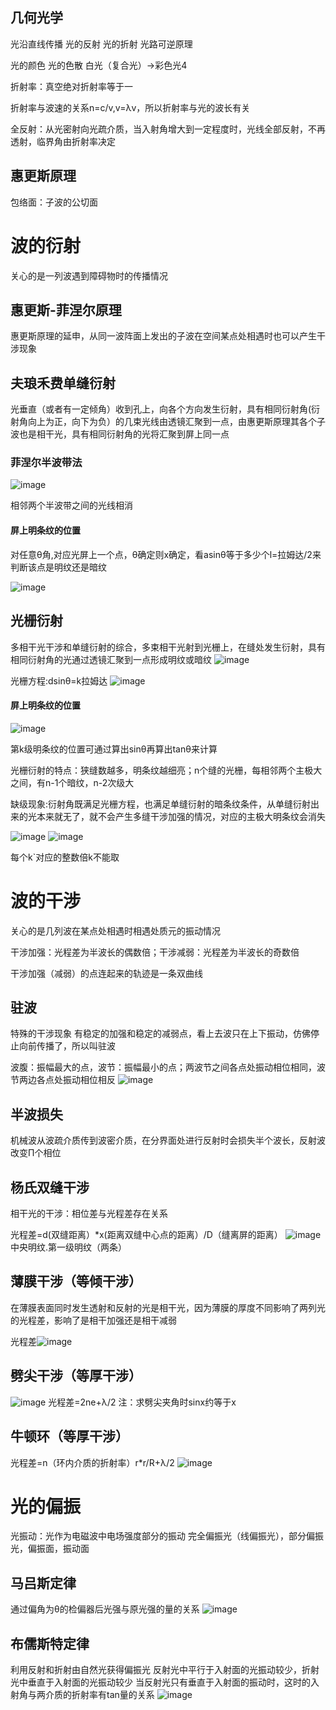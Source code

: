 ## 几何光学
光沿直线传播
光的反射
光的折射
光路可逆原理

光的颜色
光的色散 白光（复合光）->彩色光4

折射率：真空绝对折射率等于一

折射率与波速的关系n=c/v,v=λv，所以折射率与光的波长有关

全反射：从光密射向光疏介质，当入射角增大到一定程度时，光线全部反射，不再透射，临界角由折射率决定

## 惠更斯原理
包络面：子波的公切面
# 波的衍射
关心的是一列波遇到障碍物时的传播情况  
## 惠更斯-菲涅尔原理
惠更斯原理的延申，从同一波阵面上发出的子波在空间某点处相遇时也可以产生干涉现象
## 夫琅禾费单缝衍射
光垂直（或者有一定倾角）收到孔上，向各个方向发生衍射，具有相同衍射角(衍射角向上为正，向下为负）的几束光线由透镜汇聚到一点，由惠更斯原理其各个子波也是相干光，具有相同衍射角的光将汇聚到屏上同一点
### 菲涅尔半波带法
![image](5B8423310A634401BB6F3F28CEC5D1CC)

相邻两个半波带之间的光线相消 

#### 屏上明条纹的位置
对任意θ角,对应光屏上一个点，θ确定则x确定，看asinθ等于多少个l=拉姆达/2来判断该点是明纹还是暗纹

![image](D5E198E58DB74FDAB7CCC12801574208)
## 光栅衍射
多相干光干涉和单缝衍射的综合，多束相干光射到光栅上，在缝处发生衍射，具有相同衍射角的光通过透镜汇聚到一点形成明纹或暗纹
![image](E5F4BC9B584C4070AD217611A902B031)

光栅方程:dsinθ=k拉姆达
![image](A8A0A281F208421C93FB3E11994A6FC9)
#### 屏上明条纹的位置
![image](4CC4505D24064B6BBC3E8F1D71C86304)

第k级明条纹的位置可通过算出sinθ再算出tanθ来计算

光栅衍射的特点：狭缝数越多，明条纹越细亮；n个缝的光栅，每相邻两个主极大之间，有n-1个暗纹，n-2次级大



缺级现象:衍射角既满足光栅方程，也满足单缝衍射的暗条纹条件，从单缝衍射出来的光本来就无了，就不会产生多缝干涉加强的情况，对应的主极大明条纹会消失

![image](0419A9CC9BBE4209B3A56A5CF0623B4A)
![image](3E7290EE96A84D33A8D6F88A663E5E8A)

每个k`对应的整数倍k不能取
# 波的干涉
关心的是几列波在某点处相遇时相遇处质元的振动情况

干涉加强：光程差为半波长的偶数倍；干涉减弱：光程差为半波长的奇数倍

干涉加强（减弱）的点连起来的轨迹是一条双曲线
## 驻波
特殊的干涉现象
有稳定的加强和稳定的减弱点，看上去波只在上下振动，仿佛停止向前传播了，所以叫驻波


波腹：振幅最大的点，波节：振幅最小的点；两波节之间各点处振动相位相同，波节两边各点处振动相位相反
![image](6DC34A7C3D16408B8780C62B93D8F653)
## 半波损失
机械波从波疏介质传到波密介质，在分界面处进行反射时会损失半个波长，反射波改变Π个相位
## 杨氏双缝干涉
相干光的干涉：相位差与光程差存在关系

光程差=d(双缝距离）*x(距离双缝中心点的距离）/D（缝离屏的距离）
![image](6CA05230D47C4F93B877C9C51ECDA6C8)
中央明纹.第一级明纹（两条）
## 薄膜干涉（等倾干涉）
在薄膜表面同时发生透射和反射的光是相干光，因为薄膜的厚度不同影响了两列光的光程差，影响了是相干加强还是相干减弱

光程差![image](28C601BA4B904115AD13594C6BF67E9F)
## 劈尖干涉（等厚干涉）
![image](D53ECB4743014EB9A29C87AE407F6A50)
光程差=2ne+λ/2
注：求劈尖夹角时sinx约等于x
## 牛顿环（等厚干涉）
光程差=n（环内介质的折射率）r*r/R+λ/2
![image](459ECE018C354AF284277E67F5923F21)
# 光的偏振
光振动：光作为电磁波中电场强度部分的振动
完全偏振光（线偏振光），部分偏振光，偏振面，振动面
## 马吕斯定律
通过偏角为θ的检偏器后光强与原光强的量的关系
![image](782189816A87476B900259E5753EFC19)
## 布儒斯特定律
利用反射和折射由自然光获得偏振光
反射光中平行于入射面的光振动较少，折射光中垂直于入射面的光振动较少
当反射光只有垂直于入射面的振动时，这时的入射角与两介质的折射率有tan量的关系
![image](F79350D891304CB0BCBA5812A8DE770E)